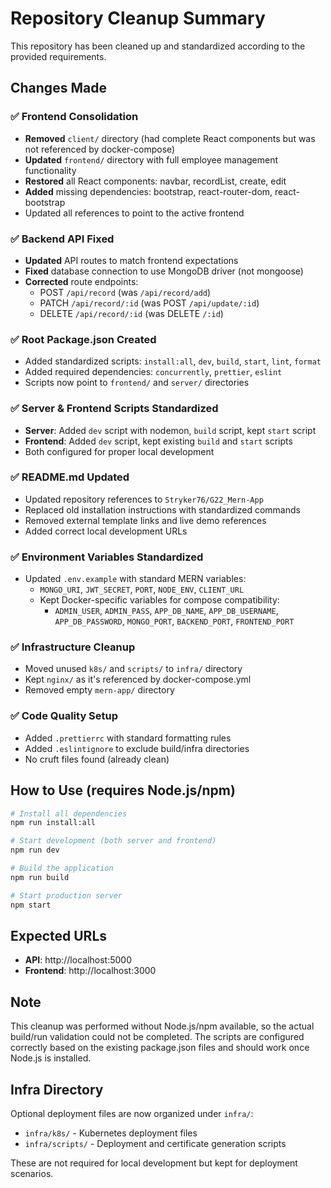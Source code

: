 # Repository Cleanup Summary

This repository has been cleaned up and standardized according to the provided requirements.

## Changes Made

### ✅ Frontend Consolidation
- **Removed** `client/` directory (had complete React components but was not referenced by docker-compose)
- **Updated** `frontend/` directory with full employee management functionality
- **Restored** all React components: navbar, recordList, create, edit
- **Added** missing dependencies: bootstrap, react-router-dom, react-bootstrap
- Updated all references to point to the active frontend

### ✅ Backend API Fixed
- **Updated** API routes to match frontend expectations
- **Fixed** database connection to use MongoDB driver (not mongoose)
- **Corrected** route endpoints:
  - POST `/api/record` (was `/api/record/add`)
  - PATCH `/api/record/:id` (was POST `/api/update/:id`)
  - DELETE `/api/record/:id` (was DELETE `/:id`)

### ✅ Root Package.json Created
- Added standardized scripts: `install:all`, `dev`, `build`, `start`, `lint`, `format`
- Added required dependencies: `concurrently`, `prettier`, `eslint`
- Scripts now point to `frontend/` and `server/` directories

### ✅ Server & Frontend Scripts Standardized
- **Server**: Added `dev` script with nodemon, `build` script, kept `start` script
- **Frontend**: Added `dev` script, kept existing `build` and `start` scripts
- Both configured for proper local development

### ✅ README.md Updated
- Updated repository references to `Stryker76/G22_Mern-App`
- Replaced old installation instructions with standardized commands
- Removed external template links and live demo references
- Added correct local development URLs

### ✅ Environment Variables Standardized
- Updated `.env.example` with standard MERN variables:
  - `MONGO_URI`, `JWT_SECRET`, `PORT`, `NODE_ENV`, `CLIENT_URL`
  - Kept Docker-specific variables for compose compatibility:
    - `ADMIN_USER`, `ADMIN_PASS`, `APP_DB_NAME`, `APP_DB_USERNAME`, `APP_DB_PASSWORD`, `MONGO_PORT`, `BACKEND_PORT`, `FRONTEND_PORT`

### ✅ Infrastructure Cleanup
- Moved unused `k8s/` and `scripts/` to `infra/` directory  
- Kept `nginx/` as it's referenced by docker-compose.yml
- Removed empty `mern-app/` directory

### ✅ Code Quality Setup
- Added `.prettierrc` with standard formatting rules
- Added `.eslintignore` to exclude build/infra directories
- No cruft files found (already clean)

## How to Use (requires Node.js/npm)

```bash
# Install all dependencies
npm run install:all

# Start development (both server and frontend)
npm run dev

# Build the application
npm run build

# Start production server
npm start
```

## Expected URLs
- **API**: http://localhost:5000
- **Frontend**: http://localhost:3000

## Note
This cleanup was performed without Node.js/npm available, so the actual build/run validation could not be completed. The scripts are configured correctly based on the existing package.json files and should work once Node.js is installed.

## Infra Directory
Optional deployment files are now organized under `infra/`:
- `infra/k8s/` - Kubernetes deployment files
- `infra/scripts/` - Deployment and certificate generation scripts

These are not required for local development but kept for deployment scenarios.